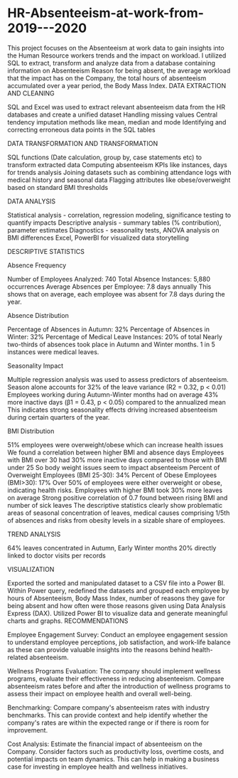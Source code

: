 # HR-Absenteeism-at-work-from-2019---2020
 This project focuses on the Absenteeism at work data to gain insights into the Human Resource workers trends and the impact on workload. I utilized SQL to extract, transform and analyze data from a database containing information on Absenteeism Reason for being absent, the average workload that the impact has on the Company, the total hours of absenteeism accumulated over a year period, the Body Mass Index.
 DATA EXTRACTION AND CLEANING
 
SQL and Excel was used to extract relevant absenteeism data from the HR databases and create a unified dataset
Handling missing values Central tendency imputation methods like mean, median and mode
Identifying and correcting erroneous data points in the SQL tables

DATA TRANSFORMATION AND TRANSFORMATION

SQL functions (Date calculation, group by, case statements etc) to transform extracted data
Computing absenteeism KPIs like instances, days for trends analysis
Joining datasets such as combining attendance logs with medical history and seasonal data
Flagging attributes like obese/overweight based on standard BMI thresholds

DATA ANALYSIS

Statistical analysis - correlation, regression modeling, significance testing to quantify impacts
Descriptive analysis - summary tables (% contribution), parameter estimates
Diagnostics - seasonality tests, ANOVA analysis on BMI differences
Excel, PowerBI for visualized data storytelling

DESCRIPTIVE STATISTICS

Absence Frequency

Number of Employees Analyzed: 740
Total Absence Instances: 5,880 occurrences
Average Absences per Employee: 7.8 days annually
This shows that on average, each employee was absent for 7.8 days during the year.

Absence Distribution

Percentage of Absences in Autumn: 32%
Percentage of Absences in Winter: 32%
Percentage of Medical Leave Instances: 20% of total
Nearly two-thirds of absences took place in Autumn and Winter months. 1 in 5 instances were medical leaves.

Seasonality Impact

Multiple regression analysis was used to assess predictors of absenteeism.
Season alone accounts for 32% of the leave variance (R2 = 0.32, p < 0.01)
Employees working during Autumn-Winter months had on average 43% more inactive days (β1 = 0.43, p < 0.05) compared to the annualized mean
This indicates strong seasonality effects driving increased absenteeism during certain quarters of the year.

BMI Distribution

51% employees were overweight/obese which can increase health issues
We found a correlation between higher BMI and absence days
Employees with BMI over 30 had 30% more inactive days compared to those with BMI under 25
So body weight issues seem to impact absenteeism
Percent of Overweight Employees (BMI 25-30): 34%
Percent of Obese Employees (BMI>30): 17%
Over 50% of employees were either overweight or obese, indicating health risks.
Employees with higher BMI took 30% more leaves on average
Strong positive correlation of 0.7 found between rising BMI and number of sick leaves
The descriptive statistics clearly show problematic areas of seasonal concentration of leaves, medical causes comprising 1/5th of absences and risks from obesity levels in a sizable share of employees.

TREND ANALYSIS

64% leaves concentrated in Autumn, Early Winter months
20% directly linked to doctor visits per records

VISUALIZATION

Exported the sorted and manipulated dataset to a CSV file into a Power BI. Within Power query, redefined the datasets and grouped each employee by hours of Absenteeism, Body Mass Index, number of reasons they gave for being absent and how often were those reasons given using Data Analysis Express (DAX). Utilized Power BI to visualize data and generate meaningful charts and graphs.
RECOMMENDATIONS 

Employee Engagement Survey: Conduct an employee engagement session to understand employee perceptions, job satisfaction, and work-life balance as these can provide valuable insights into the reasons behind health-related absenteeism.

 
Wellness Programs Evaluation: The company should implement wellness programs, evaluate their effectiveness in reducing absenteeism. Compare absenteeism rates before and after the introduction of wellness programs to assess their impact on employee health and overall well-being.

Benchmarking: Compare company's absenteeism rates with industry benchmarks. This can provide context and help identify whether the company's rates are within the expected range or if there is room for improvement.

Cost Analysis: Estimate the financial impact of absenteeism on the Company. Consider factors such as productivity loss, overtime costs, and potential impacts on team dynamics. This can help in making a business case for investing in employee health and wellness initiatives.

